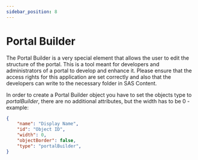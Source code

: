 ```yaml
---
sidebar_position: 8
---
```


# Portal Builder

The Portal Builder is a very special element that allows the user to edit the structure of the portal. This is a tool meant for developers and administrators of a portal to develop and enhance it. Please ensure that the access rights for this application are set correctly and also that the developers can write to the necessary folder in SAS Content.

In order to create a Portal Builder object you have to set the objects type to *portalBuilder*, there are no additional attributes, but the width has to be 0 - example:
```json
{
    "name": "Display Name",
    "id": "Object ID",
    "width": 0,
    "objectBorder": false,
    "type": "portalBuilder",
}
```